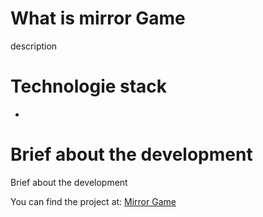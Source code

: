 # What is mirror Game

description

# Technologie stack

-

# Brief about the development

Brief about the development

You can find the project at: [Mirror Game](https://abbdelrahman11.github.io/mirrorGame/#/auth/login)
